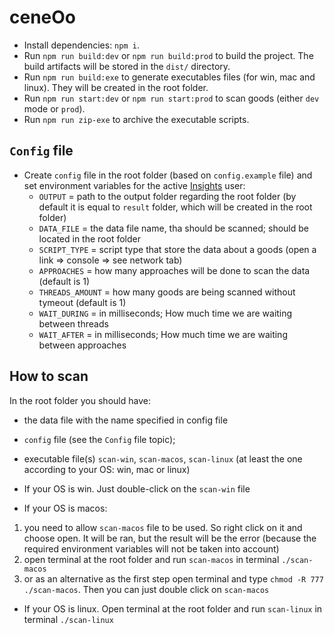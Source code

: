 # ceneOo

* Install dependencies: `npm i`.
* Run `npm run build:dev` or `npm run build:prod` to build the project. The build artifacts will be stored in the `dist/` directory.
* Run `npm run build:exe` to generate executables files (for win, mac and linux). They will be created in the root folder.
* Run `npm run start:dev` or `npm run start:prod` to scan goods (either `dev` mode or `prod`).
* Run `npm run zip-exe` to archive the executable scripts.


## `Config` file

* Create `config` file in the root folder (based on `config.example` file) and set environment variables for the active [Insights](https://insights.datylon.com) user:
    * `OUTPUT` = path to the output folder regarding the root folder (by default it is equal to `result` folder, which will be created in the root folder)
    * `DATA_FILE` = the data file name, tha should be scanned; should be located in the root folder
    * `SCRIPT_TYPE` = script type that store the data about a goods (open a link => console => see network tab)
    * `APPROACHES` = how many approaches will be done to scan the data (default is 1)
    * `THREADS_AMOUNT` = how many goods are being scanned without tymeout (default is 1)
    * `WAIT_DURING` = in milliseconds; How much time we are waiting between threads 
    * `WAIT_AFTER` = in milliseconds; How much time we are waiting between approaches


## How to scan

In the root folder you should have:
* the data file with the name specified in config file
* `config` file (see the `Config` file topic);
* executable file(s) `scan-win`, `scan-macos`, `scan-linux` (at least the one according to your OS: win, mac or linux)

* If your OS is win. Just double-click on the `scan-win` file
* If your OS is macos:
1) you need to allow `scan-macos` file to be used. So right click on it and choose open. It will be ran, but the result will be the error (because the required environment variables will not be taken into account)
2) open terminal at the root folder and run `scan-macos` in terminal `./scan-macos`
3) or as an alternative as the first step open terminal and type `chmod -R 777 ./scan-macos`. Then you can just double click on `scan-macos`
* If your OS is linux. Open terminal at the root folder and run `scan-linux` in terminal `./scan-linux`
